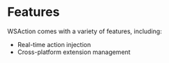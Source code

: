 # Features

WSAction comes with a variety of features, including:
- Real-time action injection
- Cross-platform extension management
